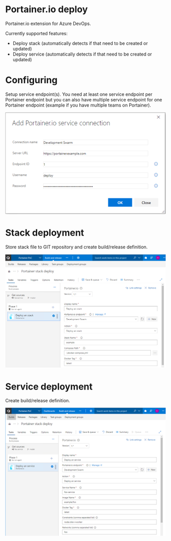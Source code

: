# Portainer.io deploy
Portainer.io extension for Azure DevOps.

Currently supported features:
- Deploy stack (automatically detects if that need to be created or updated)
- Deploy service (automatically detects if that need to be created or updated)

# Configuring
Setup service endpoint(s). You need at least one service endpoint per Portainer endpoint but you can also have multiple service endpoint for one Portainer endpoint (example if you have multiple teams on Portainer).

![Service endpoint](images/service-endpoint.png)

# Stack deployment
Store stack file to GIT repository and create build/release definition.

![Stack deloyment](images/stack-deployment.png)

# Service deployment
Create build/release definition.

![Service deployment](images/service-deployment.png)

